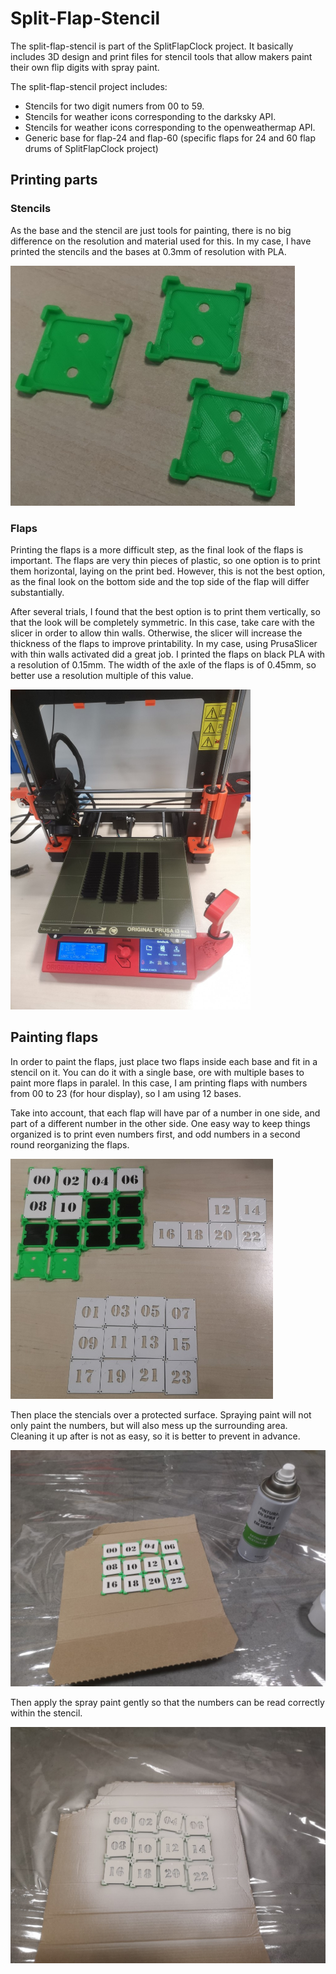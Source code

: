 # Split-Flap-Stencil

The split-flap-stencil is part of the SplitFlapClock project. It basically includes 3D design and print files for stencil tools that allow makers paint their own flip digits with spray paint.

The split-flap-stencil project includes:

- Stencils for two digit numers from 00 to 59.
- Stencils for weather icons corresponding to the darksky API.
- Stencils for weather icons corresponding to the openweathermap API.
- Generic base for flap-24 and flap-60 (specific flaps for 24 and 60 flap drums of SplitFlapClock project)

## Printing parts

### Stencils

As the base and the stencil are just tools for painting, there is no big difference on the resolution and material used for this. In my case, I have printed the stencils and the bases at 0.3mm of resolution with PLA.

<img src="_img\print-base.jpg" style="zoom:50%;" />

### Flaps

Printing the flaps is a more difficult step, as the final look of the flaps is important. The flaps are very thin pieces of plastic, so one option is to print them horizontal, laying on the print bed. However, this is not the best option, as the final look on the bottom side and the top side of the flap will differ substantially.

After several trials, I found that the best option is to print them vertically, so that the look will be completely symmetric. In this case, take care with the slicer in order to allow thin walls. Otherwise, the slicer will increase the thickness of the flaps to improve printability. In  my case, using PrusaSlicer with thin walls activated did a great job. I printed the flaps on black PLA with a resolution of 0.15mm. The width of the axle  of the flaps is of 0.45mm, so better use a resolution multiple of this value.

<img src="_img\print-flaps.jpg" style="zoom:50%;" />

## Painting flaps

In order to paint the flaps, just place two flaps inside each base and fit in a stencil on it. You can do it with a single base, ore with multiple bases to paint more flaps in paralel. In this case, I am printing flaps with numbers from 00 to 23 (for hour display), so I am using 12 bases.

Take into account, that each flap will have par of a number in one side, and part of a different number in the other side. One easy way to keep things organized is to print even numbers first, and odd numbers in a second round reorganizing the flaps.

<img src="_img\palce-in-base.jpg" style="zoom:50%;" />

Then place the stencials over a protected surface. Spraying paint will not only paint the numbers, but will also mess up the surrounding area. Cleaning it up after is not as easy, so it is better to prevent in advance.

<img src="_img\place-in-protected-area.jpg" style="zoom:50%;" />

Then apply the spray paint gently so that the numbers can be read correctly within the stencil.

<img src="_img\apply-spray.jpg" style="zoom:50%;" />
